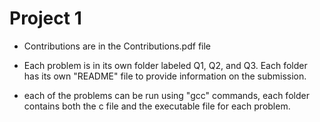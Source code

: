 # Project 1
- Contributions are in the Contributions.pdf file

- Each problem is in its own folder labeled Q1, Q2, and Q3.
Each folder has its own "README" file to provide information on the submission.

- each of the problems can be run using "gcc" commands, each folder contains both the c file and the executable file for each problem. 